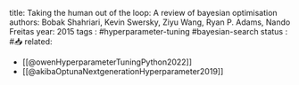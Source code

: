 
title: Taking the human out of the loop: A review of bayesian optimisation
authors: Bobak Shahriari, Kevin Swersky, Ziyu Wang, Ryan P. Adams, Nando Freitas
year: 2015
tags :  #hyperparameter-tuning #bayesian-search 
status : #📥
related: 
- [[@owenHyperparameterTuningPython2022]]
- [[@akibaOptunaNextgenerationHyperparameter2019]]

